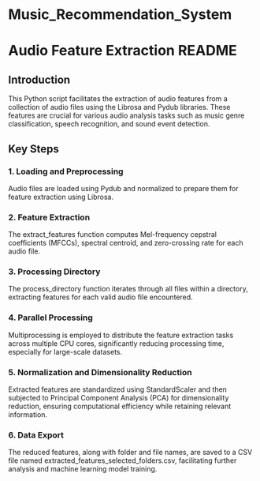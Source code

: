 # Music_Recommendation_System

# Audio Feature Extraction README

## Introduction

This Python script facilitates the extraction of audio features from a collection of audio files using the Librosa and Pydub libraries. These features are crucial for various audio analysis tasks such as music genre classification, speech recognition, and sound event detection.

## Key Steps

### 1. Loading and Preprocessing

Audio files are loaded using Pydub and normalized to prepare them for feature extraction using Librosa.

### 2. Feature Extraction

The extract_features function computes Mel-frequency cepstral coefficients (MFCCs), spectral centroid, and zero-crossing rate for each audio file.

### 3. Processing Directory

The process_directory function iterates through all files within a directory, extracting features for each valid audio file encountered.

### 4. Parallel Processing

Multiprocessing is employed to distribute the feature extraction tasks across multiple CPU cores, significantly reducing processing time, especially for large-scale datasets.

### 5. Normalization and Dimensionality Reduction

Extracted features are standardized using StandardScaler and then subjected to Principal Component Analysis (PCA) for dimensionality reduction, ensuring computational efficiency while retaining relevant information.

### 6. Data Export

The reduced features, along with folder and file names, are saved to a CSV file named extracted_features_selected_folders.csv, facilitating further analysis and machine learning model training.






